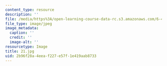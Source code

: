 ```yaml
---
content_type: resource
description: ''
file: /media/https%3A/open-learning-course-data-rc.s3.amazonaws.com/6-451-principles-of-digital-communication-ii-spring-2005/2b96f28a4eeaf227e57f1e419aab8733_21.jpg
file_type: image/jpeg
image_metadata:
  caption: ''
  credit: ''
  image-alt: ''
resourcetype: Image
title: 21.jpg
uid: 2b96f28a-4eea-f227-e57f-1e419aab8733
---
```

